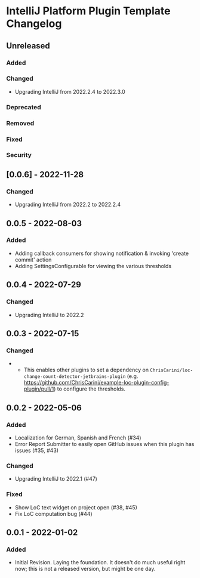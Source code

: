 <!-- Keep a Changelog guide -> https://keepachangelog.com -->

# IntelliJ Platform Plugin Template Changelog

## Unreleased

### Added

### Changed
- Upgrading IntelliJ from 2022.2.4 to 2022.3.0

### Deprecated

### Removed

### Fixed

### Security

## [0.0.6] - 2022-11-28

### Changed
- Upgrading IntelliJ from 2022.2 to 2022.2.4

## 0.0.5 - 2022-08-03

### Added
- Adding callback consumers for showing notification & invoking 'create commit' action
- Adding SettingsConfigurable for viewing the various thresholds

## 0.0.4 - 2022-07-29

### Changed
- Upgrading IntelliJ to 2022.2

## 0.0.3 - 2022-07-15

### Changed
- - This enables other plugins to set a dependency on `ChrisCarini/loc-change-count-detector-jetbrains-plugin` (e.g. https://github.com/ChrisCarini/example-loc-plugin-config-plugin/pull/1) to configure the thresholds.

## 0.0.2 - 2022-05-06

### Added
- Localization for German, Spanish and French (#34)
- Error Report Submitter to easily open GitHub issues when this plugin has issues (#35, #43)

### Changed
- Upgrading IntelliJ to 2022.1 (#47)

### Fixed
- Show LoC text widget on project open (#38, #45)
- Fix LoC computation bug (#44)

## 0.0.1 - 2022-01-02

### Added
- Initial Revision. Laying the foundation. It doesn't do much useful right now; this is not a released version, but
  might be one day.
